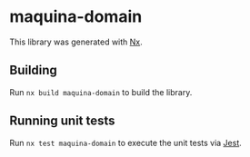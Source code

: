 # maquina-domain

This library was generated with [Nx](https://nx.dev).

## Building

Run `nx build maquina-domain` to build the library.

## Running unit tests

Run `nx test maquina-domain` to execute the unit tests via [Jest](https://jestjs.io).
